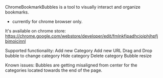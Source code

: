 ChromeBookmarkBubbles is a tool  to visually interact and organize bookmarks.
* currently for chrome browser only.

It's available on chrome store: https://chrome.google.com/webstore/developer/edit/fmlnkfjpadhcjoiphjhpfjbjmoicinnl

Supported functionality:
	Add new Category
	Add new URL	
	Drag and Drop bubble to change category
	Hide category
	Delete category
	Bubble resize

Known issues:
Bubbles are getting misaligned from center for the categories located towards the end of the page.

